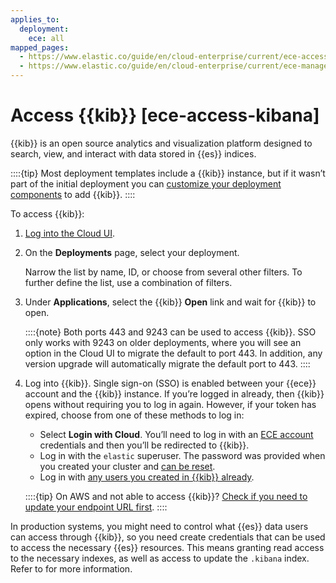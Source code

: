 ```yaml
---
applies_to:
  deployment:
    ece: all
mapped_pages:
  - https://www.elastic.co/guide/en/cloud-enterprise/current/ece-access-kibana.html
  - https://www.elastic.co/guide/en/cloud-enterprise/current/ece-manage-kibana.html
---
```


# Access {{kib}} [ece-access-kibana]

{{kib}} is an open source analytics and visualization platform designed to search, view, and interact with data stored in {{es}} indices.

::::{tip} 
Most deployment templates include a {{kib}} instance, but if it wasn’t part of the initial deployment you can [customize your deployment components](./customize-deployment.md) to add {{kib}}.
::::

To access {{kib}}:

1. [Log into the Cloud UI](../../../deploy-manage/deploy/cloud-enterprise/log-into-cloud-ui.md).
2. On the **Deployments** page, select your deployment.

    Narrow the list by name, ID, or choose from several other filters. To further define the list, use a combination of filters.

3. Under **Applications**, select the {{kib}} **Open** link and wait for {{kib}} to open.

    ::::{note} 
    Both ports 443 and 9243 can be used to access {{kib}}. SSO only works with 9243 on older deployments, where you will see an option in the Cloud UI to migrate the default to port 443. In addition, any version upgrade will automatically migrate the default port to 443.
    ::::

4. Log into {{kib}}. Single sign-on (SSO) is enabled between your {{ece}} account and the {{kib}} instance. If you’re logged in already, then {{kib}} opens without requiring you to log in again. However, if your token has expired, choose from one of these methods to log in:

    * Select **Login with Cloud**. You’ll need to log in with an [ECE account](/deploy-manage/users-roles/cloud-enterprise-orchestrator/manage-users-roles.md) credentials and then you’ll be redirected to {{kib}}.
    * Log in with the `elastic` superuser. The password was provided when you created your cluster and [can be reset](../../../deploy-manage/users-roles/cluster-or-deployment-auth/built-in-users.md).
    * Log in with [any users you created in {{kib}} already](/deploy-manage/users-roles/cluster-or-deployment-auth/user-roles.md).

    ::::{tip}
    On AWS and not able to access {{kib}}? [Check if you need to update your endpoint URL first](../../../troubleshoot/deployments/cloud-enterprise/common-issues.md#ece-aws-private-ip).
    ::::

In production systems, you might need to control what {{es}} data users can access through {{kib}}, so you need create credentials that can be used to access the necessary {{es}} resources. This means granting read access to the necessary indexes, as well as access to update the `.kibana` index. Refer to [](/deploy-manage/users-roles/cluster-or-deployment-auth.md) for more information.

